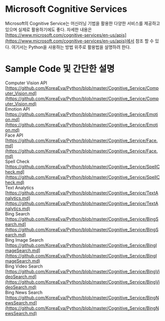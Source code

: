 # Microsoft Cognitive Services
Microsoft의 Cognitive Service는 머신러닝 기법을 활용한 다양한 서비스를 제공하고 있으며 실제로 활용하기에도 좋다. 
자세한 내용은 [https://www.microsoft.com/cognitive-services/en-us/apis](https://www.microsoft.com/cognitive-services/en-us/apis)에서 참조 할 수 있다. 여기서는 Python을 사용하는 방법 위주로 활용법을 설명하려 한다. 

# Sample Code 및 간단한 설명 
Computer Vision API [https://github.com/KoreaEva/Python/blob/master/Cognitive_Service/Computer_Vision.md](https://github.com/KoreaEva/Python/blob/master/Cognitive_Service/Computer_Vision.md)<br>
Emotion API [https://github.com/KoreaEva/Python/blob/master/Cognitive_Service/Emotion.md](https://github.com/KoreaEva/Python/blob/master/Cognitive_Service/Emotion.md) <br>
Face API [https://github.com/KoreaEva/Python/blob/master/Cognitive_Service/Face.md](https://github.com/KoreaEva/Python/blob/master/Cognitive_Service/Face.md) <br>
Spell Check [https://github.com/KoreaEva/Python/blob/master/Cognitive_Service/SpellCheck.md](https://github.com/KoreaEva/Python/blob/master/Cognitive_Service/SpellCheck.md)<br>
Text Analytics [https://github.com/KoreaEva/Python/blob/master/Cognitive_Service/TextAnalytics.md](https://github.com/KoreaEva/Python/blob/master/Cognitive_Service/TextAnalytics.md)<br>
Bing Search [https://github.com/KoreaEva/Python/blob/master/Cognitive_Service/BingSearch.md](https://github.com/KoreaEva/Python/blob/master/Cognitive_Service/BingSearch.md)<br>
Bing Image Search [https://github.com/KoreaEva/Python/blob/master/Cognitive_Service/BingImageSearch.md](https://github.com/KoreaEva/Python/blob/master/Cognitive_Service/BingImageSearch.md)<br>
Bing Video Search [https://github.com/KoreaEva/Python/blob/master/Cognitive_Service/BingVideoSearch.md](https://github.com/KoreaEva/Python/blob/master/Cognitive_Service/BingVideoSearch.md)<br>
Bing News Search [https://github.com/KoreaEva/Python/blob/master/Cognitive_Service/BingNewsSearch.md](https://github.com/KoreaEva/Python/blob/master/Cognitive_Service/BingNewsSearch.md)
